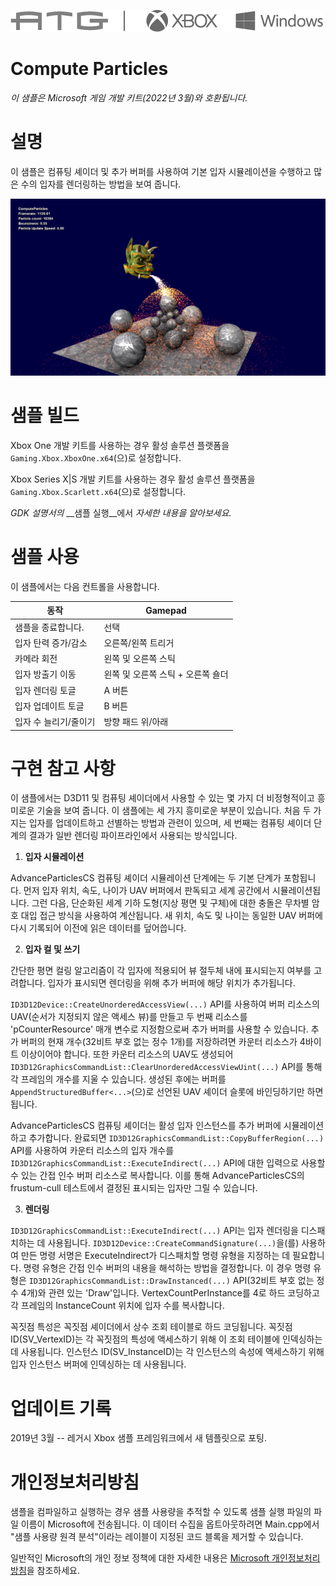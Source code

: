![](./media/image1.png)

# Compute Particles

*이 샘플은 Microsoft 게임 개발 키트(2022년 3월)와 호환됩니다.*

# 설명

이 샘플은 컴퓨팅 셰이더 및 추가 버퍼를 사용하여 기본 입자 시뮬레이션을 수행하고 많은 수의 입자를 렌더링하는 방법을 보여 줍니다.

![](./media/image3.png)

# 샘플 빌드

Xbox One 개발 키트를 사용하는 경우 활성 솔루션 플랫폼을 `Gaming.Xbox.XboxOne.x64`(으)로 설정합니다.

Xbox Series X|S 개발 키트를 사용하는 경우 활성 솔루션 플랫폼을 `Gaming.Xbox.Scarlett.x64`(으)로 설정합니다.

*GDK 설명서의* __샘플 실행__에서 *자세한 내용을 알아보세요.*

# 샘플 사용

이 샘플에서는 다음 컨트롤을 사용합니다.

| 동작 | Gamepad |
|---|---|
| 샘플을 종료합니다. | 선택 |
| 입자 탄력 증가/감소 | 오른쪽/왼쪽 트리거 |
| 카메라 회전 | 왼쪽 및 오른쪽 스틱 |
| 입자 방출기 이동 | 왼쪽 및 오른쪽 스틱 + 오른쪽 숄더 |
| 입자 렌더링 토글 | A 버튼 |
| 입자 업데이트 토글 | B 버튼 |
| 입자 수 늘리기/줄이기 | 방향 패드 위/아래 |

# 구현 참고 사항

이 샘플에서는 D3D11 및 컴퓨팅 셰이더에서 사용할 수 있는 몇 가지 더 비정형적이고 흥미로운 기술을 보여 줍니다. 이 샘플에는 세 가지 흥미로운 부분이 있습니다. 처음 두 가지는 입자를 업데이트하고 선별하는 방법과 관련이 있으며, 세 번째는 컴퓨팅 셰이더 단계의 결과가 일반 렌더링 파이프라인에서 사용되는 방식입니다.

1. **입자 시뮬레이션**

AdvanceParticlesCS 컴퓨팅 셰이더 시뮬레이션 단계에는 두 기본 단계가 포함됩니다. 먼저 입자 위치, 속도, 나이가 UAV 버퍼에서 판독되고 세계 공간에서 시뮬레이션됩니다. 그런 다음, 단순화된 세계 기하 도형(지상 평면 및 구체)에 대한 충돌은 무차별 암호 대입 접근 방식을 사용하여 계산됩니다. 새 위치, 속도 및 나이는 동일한 UAV 버퍼에 다시 기록되어 이전에 읽은 데이터를 덮어씁니다.

2. **입자 컬 및 쓰기**

간단한 평면 컬링 알고리즘이 각 입자에 적용되어 뷰 절두체 내에 표시되는지 여부를 고려합니다. 입자가 표시되면 렌더링을 위해 추가 버퍼에 해당 위치가 추가됩니다.

`ID3D12Device::CreateUnorderedAccessView(...)` API를 사용하여 버퍼 리소스의 UAV(순서가 지정되지 않은 액세스 뷰)를 만들고 두 번째 리소스를 'pCounterResource' 매개 변수로 지정함으로써 추가 버퍼를 사용할 수 있습니다. 추가 버퍼의 현재 개수(32비트 부호 없는 정수 1개)를 저장하려면 카운터 리소스가 4바이트 이상이어야 합니다. 또한 카운터 리소스의 UAV도 생성되어 `ID3D12GraphicsCommandList::ClearUnorderedAccessViewUint(...)` API를 통해 각 프레임의 개수를 지울 수 있습니다. 생성된 후에는 버퍼를 `AppendStructuredBuffer<...>`(으)로 선언된 UAV 셰이더 슬롯에 바인딩하기만 하면 됩니다.

AdvanceParticlesCS 컴퓨팅 셰이더는 활성 입자 인스턴스를 추가 버퍼에 시뮬레이션하고 추가합니다. 완료되면 `ID3D12GraphicsCommandList::CopyBufferRegion(...)` API를 사용하여 카운터 리소스의 입자 개수를 `ID3D12GraphicsCommandList::ExecuteIndirect(...)` API에 대한 입력으로 사용할 수 있는 간접 인수 버퍼 리소스로 복사합니다. 이를 통해 AdvanceParticlesCS의 frustum-cull 테스트에서 결정된 표시되는 입자만 그릴 수 있습니다.

3. **렌더링**

`ID3D12GraphicsCommandList::ExecuteIndirect(...)` API는 입자 렌더링을 디스패치하는 데 사용됩니다. `ID3D12Device::CreateCommandSignature(...)`을(를) 사용하여 만든 명령 서명은 ExecuteIndirect가 디스패치할 명령 유형을 지정하는 데 필요합니다. 명령 유형은 간접 인수 버퍼의 내용을 해석하는 방법을 결정합니다. 이 경우 명령 유형은 `ID3D12GraphicsCommandList::DrawInstanced(...)` API(32비트 부호 없는 정수 4개)와 관련 있는 'Draw'입니다. VertexCountPerInstance를 4로 하드 코딩하고 각 프레임의 InstanceCount 위치에 입자 수를 복사합니다.

꼭짓점 특성은 꼭짓점 셰이더에서 상수 조회 테이블로 하드 코딩됩니다. 꼭짓점 ID(SV_VertexID)는 각 꼭짓점의 특성에 액세스하기 위해 이 조회 테이블에 인덱싱하는 데 사용됩니다. 인스턴스 ID(SV_InstanceID)는 각 인스턴스의 속성에 액세스하기 위해 입자 인스턴스 버퍼에 인덱싱하는 데 사용됩니다.

# 업데이트 기록

2019년 3월 -- 레거시 Xbox 샘플 프레임워크에서 새 템플릿으로 포팅.

# 개인정보처리방침

샘플을 컴파일하고 실행하는 경우 샘플 사용량을 추적할 수 있도록 샘플 실행 파일의 파일 이름이 Microsoft에 전송됩니다. 이 데이터 수집을 옵트아웃하려면 Main.cpp에서 "샘플 사용량 원격 분석"이라는 레이블이 지정된 코드 블록을 제거할 수 있습니다.

일반적인 Microsoft의 개인 정보 정책에 대한 자세한 내용은 [Microsoft 개인정보처리방침](https://privacy.microsoft.com/en-us/privacystatement/)을 참조하세요.



